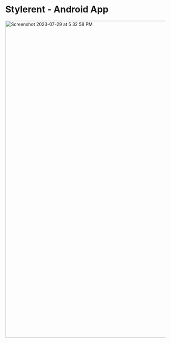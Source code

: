 # Stylerent - Android App

<img width="992" alt="Screenshot 2023-07-29 at 5 32 58 PM" src="https://github.com/StyleRent/FrontEnd-Android/assets/83897840/67c31c12-b843-4057-b26a-e4fb72eefd20">

